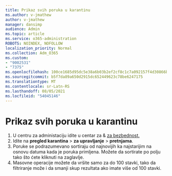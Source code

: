 ```yaml
---
title: Prikaz svih poruka u karantinu
ms.author: v-jmathew
author: v-jmathew
manager: dansimp
audience: Admin
ms.topic: article
ms.service: o365-administration
ROBOTS: NOINDEX, NOFOLLOW
localization_priority: Normal
ms.collection: Adm_O365
ms.custom:
- "9002531"
- "7375"
ms.openlocfilehash: 100ce1685d95dc5e38a6b03b2ef2cf8c1c7a092157f4d30866b3dd36375ae2f0
ms.sourcegitcommit: b5f7da89a650d2915dc652449623c78be6247175
ms.translationtype: MT
ms.contentlocale: sr-Latn-RS
ms.lasthandoff: 08/05/2021
ms.locfileid: "54045146"
---
```

# <a name="view-all-quarantined-messages"></a>Prikaz svih poruka u karantinu

1. U centru za administaciju idite u centar za & [za bezbednost.](https://go.microsoft.com/fwlink/p/?linkid=2077143)
2. Idite na **pregled karantina**  >  **za upravljanje**  >  **pretnjama**.
3. Poruke se podrazumevano sortiraju od najnovijih ka najstarijim na osnovu datuma kada je poruka primljena. Možete da sortirate po polju tako što ćete kliknuti na zaglavlje.
4. Masovne operacije možete da vršite samo za do 100 stavki, tako da filtriranje može i da smanji skup rezultata ako imate više od 100 stavki.
